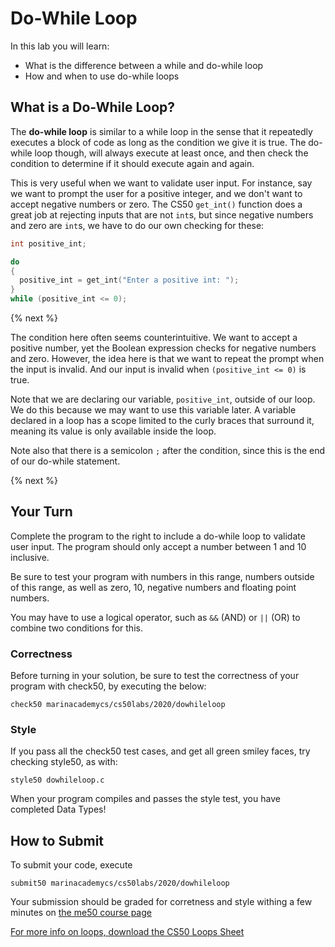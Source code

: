 # Do-While Loop

In this lab you will learn:

- What is the difference between a while and do-while loop
- How and when to use do-while loops

## What is a Do-While Loop?

The **do-while loop** is similar to a while loop in the sense that it repeatedly executes a block of code as long as the condition we give it is true. The do-while loop though, will always execute at least once, and then check the condition to determine if it should execute again and again.

This is very useful when we want to validate user input. For instance, say we want to prompt the user for a positive integer, and we don't want to accept negative numbers or zero. The CS50 `get_int()` function does a great job at rejecting inputs that are not `int`s, but since negative numbers and zero are `int`s, we have to do our own checking for these:

```c
int positive_int;

do
{
  positive_int = get_int("Enter a positive int: ");
}
while (positive_int <= 0);
```

{% next %}

The condition here often seems counterintuitive. We want to accept a positive number, yet the Boolean expression checks for negative numbers and zero. However, the idea here is that we want to repeat the prompt when the input is invalid. And our input is invalid when `(positive_int <= 0)` is true.

Note that we are declaring our variable, `positive_int`, outside of our loop. We do this because we may want to use this variable later. A variable declared in a loop has a scope limited to the curly braces that surround it, meaning its value is only available inside the loop. 

Note also that there is a semicolon `;` after the condition, since this is the end of our do-while statement.

{% next %}

## Your Turn

Complete the program to the right to include a do-while loop to validate user input. The program should only accept a number between 1 and 10 inclusive.

Be sure to test your program with numbers in this range, numbers outside of this range, as well as zero, 10, negative numbers and floating point numbers.

You may have to use a logical operator, such as `&&` (AND) or `||` (OR) to combine two conditions for this.

### Correctness

Before turning in your solution, be sure to test the correctness of your program with check50, by executing the below:

```
check50 marinacademycs/cs50labs/2020/dowhileloop
```

### Style

If you pass all the check50 test cases, and get all green smiley faces, try checking style50, as with:

```
style50 dowhileloop.c
```

When your program compiles and passes the style test, you have completed Data Types!

## How to Submit

To submit your code, execute

```
submit50 marinacademycs/cs50labs/2020/dowhileloop
```
Your submission should be graded for corretness and style withing a few minutes on [the me50 course page](https://submit.cs50.io/)

[For more info on loops, download the CS50 Loops Sheet](https://cs50.harvard.edu/ap/2020/assets/pdfs/loops.pdf)
